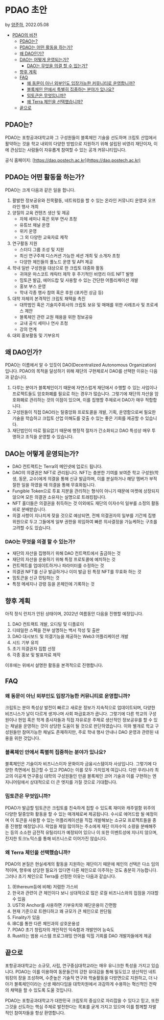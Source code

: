 # PDAO 초안

by [양준하](https://junha1.github.io), 2022.05.08

- [PDAO의 비전](#pdao의-비전)
  - [PDAO는?](#pdao는)
  - [PDAO는 어떤 활동을 하는가?](#pdao는-어떤-활동을-하는가)
  - [왜 DAO인가?](#왜-dao인가)
  - [DAO는 어떻게 운영되는가?](#dao는-어떻게-운영되는가)
    - [DAO는 무엇을 의결 할 수 있는가?](#dao는-무엇을-의결-할-수-있는가)
  - [향후 계획](#향후-계획)
  - [FAQ](#faq)
    - [왜 동문이 아닌 외부인도 입장가능한 커뮤니티로 운영합니까?](#왜-동문이-아닌-외부인도-입장가능한-커뮤니티로-운영합니까)
    - [블록체인 안에서 특별히 집중하는 분야가 있나요?](#블록체인-안에서-특별히-집중하는-분야가-있나요)
    - [밈토큰은 무엇입니까?](#밈토큰은-무엇입니까)
    - [왜 Terra 체인을 선택했습니까?](#왜-terra-체인을-선택했습니까)
  - [끝으로](#끝으로)

## PDAO는?

PDAO는 포항공과대학교와 그 구성원들이 블록체인 기술을 선도하며 크립토 산업에서 활약하는 것을 학교 내외의 다양한 방법으로 지원하기 위해 설립된 비영리 재단이자, 이에 관심있는 사람들이 자유롭게 참여할 수 있는 공개 커뮤니티입니다.

공식 홈페이지: [https://dao.postech.ac.kr](https://dao.postech.ac.kr)

## PDAO는 어떤 활동을 하는가?

PDAO는 크게 다음과 같은 일을 합니다.

1. 활발한 정보공유와 친목활동, 네트워킹을 할 수 있는 온라인 커뮤니티 운영과 오프라인 행사 개최
2. 양질의 교육 컨텐츠 생산 및 제공
   - 자체 세미나 혹은 외부 연사 초청
   - 유튜브 채널 운영
   - 위키 운영
   - 그 외 다양한 교육자료 제작
3. 연구활동 지원
   - 스터디 그룹 조성 및 지원
   - 최신 연구주제 디스커션 가능한 세션 개최 및 소개자 초청
   - 다양한 체인들의 풀노드 운영 및 API 제공
4. 학내 일반 구성원을 대상으로 한 크립토 대중화 활동
   - 귀여운 마스코트 캐릭터 제작 후 주기적인 비영리 아트 NFT 발행
   - 밈토큰 발급, 에어드랍 및 사용할 수 있는 간단한 어플리케이션 개발
   - 홍보 부스 운영
   - 학내 각종 행사 참여 혹은 후원 (포카전 상금 등)
5. 대학 자체의 본격적인 크립토 채택을 촉진
   - 대학법인 혹은 기술지주회사의 크립토 보유 및 매매를 위한 사례조사 및 프로세스 제안
   - 블록체인 관련 교원 채용을 위한 정보공유
   - 교내 공식 세미나 연사 초청
   - 강의 연계
6. 대외 홍보활동 및 기부유치

## 왜 DAO인가?

PDAO는 이름에서 알 수 있듯이 DAO(Decentralized Autonomous Organization)입니다.
PDAO의 목적을 달성하기 위해 재단의 구현체로서 DAO를 선택한 이유는 다음과 같습니다.

1. 다루는 분야가 블록체인이기 때문에 자연스럽게 재단에서 수행할 수 있는 사업이나 프로젝트들도 암호화폐를 필요로 하는 경우가 많습니다. 그렇기에 재단의 자산을 암호화폐로 관리하는 것의 이점이 있으며, 이를 집행할 주체로서 DAO가 매우 적합합니다.
2. 구성원들이 직접 DAO라는 탈중앙화 프로토콜을 개발, 기획, 운영함으로써 필요한 기술을 학습하고 크립토 산업 이해도를 갖출 수 있는 좋은 기회를 제공할 수 있습니다.
3. 재단법인이 따로 필요없기 때문에 행정적 절차가 간소화되고 DAO 특성상 매우 투명하고 조직을 운영할 수 있습니다.

## DAO는 어떻게 운영되는가?

- DAO 컨트랙트는 Terra의 메인넷에 업로드 됩니다.
- DAO의 의결권은 NFT로 관리됩니다. NFT는 충분한 기여를 보여준 학교 구성원(학생, 동문, 교수)에게 의결을 통해 신규 발급하며, 이를 분실하거나 해당 멤버가 부적절한 일을 하였을 때 의결을 통해 무효화됩니다.
- Fungible Token으로 투표 지분을 관리하는 형식이 아니기 때문에 마켓에 상장되지 않으며 모든 의결권 소유자는 실명으로 트래킹됩니다.
- NFT 홀더들은 의결권을 취득하는 것 이외에도 재단의 이자수익 일부를 소정의 활동비로 분배받습니다.
- 의결 사항이 지나치게 잦을 것으로 예상되면, 전체 의결권자의 일부를 기간제 집행위원으로 두고 그들에게 일부 권한을 위임하여 빠른 의사결정을 가능케하는 구조를 고려할 수도 있습니다.

### DAO는 무엇을 의결 할 수 있는가?

- 재단의 자산을 집행하기 위해 DAO 컨트랙트에서 출금하는 것
- 재단의 자산을 운용하기 위해 특정 프로토콜에 예치하는 것
- 컨트랙트를 업데이트하거나 파라미터를 수정하는 것
- 의결권 NFT를 신규 발급하거나 이미 발급 된 특정 NFT를 무효화 하는 것
- 밈토큰을 신규 민팅하는 것
- 특정 메세지나 강령 등을 온체인에 기록하는 것

## 향후 계획

아직 정식 런치가 안된 상태이며, 2022년 여름동안 다음을 진행할 예정입니다.

1. DAO 컨트랙트 개발, 오디팅 및 디플로이
2. 디테일한 스펙을 전부 설명하는 백서 작성 및 출판
3. DAO 대시보드 및 의결기능을 제공하는 Web3 어플리케이션 개발
4. 시드 기부 유치
5. 초기 의결권자 집합 선정
6. 각종 홍보 및 발표자료 제작

이후에는 위에서 설명한 활동을 본격적으로 진행합니다.

## FAQ

### 왜 동문이 아닌 외부인도 입장가능한 커뮤니티로 운영합니까?

크립토는 분야 특성상 발전이 빠르고 새로운 정보가 지속적으로 업데이트되며, 다양한 비즈니스가 날이 다르게 생겨나며 사회 파급효과가 큽니다.
그렇기에 다른 학교의 구성원이나 현업 혹은 학계 종사자들과 직접 자유로운 주제로 생산적인 정보공유를 할 수 있는 채널을 운영하는 것이 상당한 도움이 될 것으로 판단하였습니다. 이와 별개로 학교 구성원들만 참여가능한 채널도 존재하지만, 주로 학내 행사 안내나 DAO 운영과 관련된 내용을 위한 것입니다.

### 블록체인 안에서 특별히 집중하는 분야가 있나요?

블록체인은 기술이자 비즈니스이자 문화이자 금융시스템이자 사상입니다.
그렇기에 다양한 측면에서 접근할 수 있고 PDAO는 이를 모두 가치있게 여깁니다.
다만 우리나라 최고의 이공계 연구중심 대학의 구성원들인 만큼 블록체인 코어 기술과 이를 구현하는 엔지니어링에서 상대적으로 더 큰 엣지를 가질 것으로 기대합니다.

### 밈토큰은 무엇입니까?

PDAO가 발급할 밈토큰은
크립토를 친숙하게 접할 수 있도록 재미와 캐주얼함 위주의 다양한 탈중앙화 활동을 할 수 있는 매개체로써 제공됩니다.
수시로 에어드랍 될 예정이며 이 토큰을 사용할 수 있는 어플리케이션을 직접 개발해보는 소규모 프로젝트들을 종종 진행할 예정입니다.
락업을 제일 많이하는 주소에게 재단 이자수익 소량을 분배해주는 등의 소소한 금전적 유틸리티가 예정되어 있으나
이 또한 이벤트성에 지나지 않으며, 진지한 토크노믹스를 통해 비즈니스로 이어가진 않습니다.

### 왜 Terra 체인을 선택했습니까?

PDAO의 본질은 현실세계의 활동을 지원하는 재단이기 때문에 체인의 선택은 다소 임의적이며, 향후에 상당한 필요가 있다면 다른 체인으로 이주하는 것도 충분히 가능합니다.
그러나 초기 체인으로 Terra를 선정한 이유는 다음과 같습니다.

1. (Ethereum등에 비해) 저렴한 가스비
2. 한국과 관련이 큰 체인이다 보니 상대적으로 많은 로컬 비즈니스와의 접점을 기대할 수 있음
3. UST와 Anchor를 사용하면 기부유치와 재단운용이 간편함
4. 현재 기준으로 트렌디하고 꽤 규모가 큰 체인으로 판단됨
5. Finality가 있음
6. IBC를 통한 다른 체인과의 상호운용성
7. PDAO 초기 창립자의 개인적인 익숙함과 개발언어 능숙도
8. Rust라는 범용 시스템 프로그래밍 언어를 익힐 기회를 DAO 개발자들에게 제공

## 끝으로

포항공과대학교는 소규모, 사립, 연구중심대학교라는 매우 유니크한 특성을 가지고 있습니다.
PDAO는 이를 이용하여 동문들간의 강한 유대감을 통해 밀도있고 생산적인 네트워킹의 장을 조성하며,
수준높은 기술적 연구와 학술활동을 다방면으로 지원하고,
더 나아가 블록체인이라는 신생 패러다임을 대학차원에서 과감하게 수용하는 혁신적인 전략의 채택을 할 수 있도록 도울 것입니다.

PDAO는 포항공과대학교가 대한민국 크립토의 중심으로 자리잡을 수 있다고 믿고, 또한 그것을 선도하는 핵심 주체로 발전한다는 목표를 굳게 가지고 있으며 이를 함께할 자발적인 참여자들을 항상 환영합니다.
